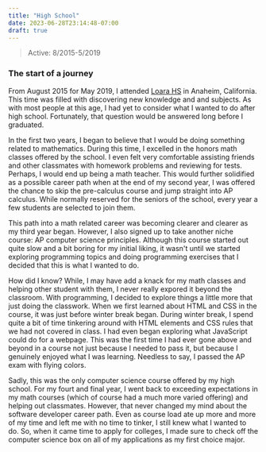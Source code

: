 ```yaml
---
title: "High School"
date: 2023-06-28T23:14:48-07:00
draft: true
---
```


> Active: 8/2015-5/2019

### The start of a journey

From August 2015 for May 2019, I attended [Loara HS](https://loara.auhsd.us) in Anaheim, California. This time was filled with discovering new knowledge and and subjects. As with most people at this age, I had yet to consider what I wanted to do after high school. Fortunately, that question would be answered long before I graduated.

In the first two years, I began to believe that I would be doing something related to mathematics. During this time, I excelled in the honors math classes offered by the school. I even felt very comfortable assisting friends and other classmates with homework problems and reviewing for tests. Perhaps, I would end up being a math teacher. This would further solidified as a possible career path when at the end of my second year, I was offered the chance to skip the pre-calculus course and jump straight into AP calculus. While normally reserved for the seniors of the school, every year a few students are selected to join them.

This path into a math related career was becoming clearer and clearer as my third year began. However, I also signed up to take another niche course: AP computer science principles. Although this course started out quite slow and a bit boring for my initial liking, it wasn't until we started exploring programming topics and doing programming exercises that I decided that this is what I wanted to do. 

How did I know? While, I may have add a knack for my math classes and helping other student with them, I never really expored it beyond the classroom. With programming, I decided to explore things a little more that just doing the classwork. When we first learned about HTML and CSS in the course, it was just before winter break began. During winter break, I spend quite a bit of time tinkering around with HTML elements and CSS rules that we had not covered in class. I had even began exploring what JavaScript could do for a webpage. This was the first time I had ever gone above and beyond in a course not just because I needed to pass it, but because I genuinely enjoyed what I was learning. Needless to say, I passed the AP exam with flying colors.

Sadly, this was the only computer science course offered by my high school. For my fourt and final year, I went back to exceeding expectations in my math courses (which of course had a much more varied offering) and helping out classmates. However, that never changed my mind about the software developer career path. Even as course load ate up more and more of my time and left me with no time to tinker, I still knew what I wanted to do. So, when it came time to apply for colleges, I made sure to check off the computer science box on all of my applications as my first choice major.
